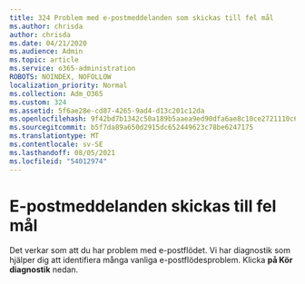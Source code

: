 ```yaml
---
title: 324 Problem med e-postmeddelanden som skickas till fel mål
ms.author: chrisda
author: chrisda
ms.date: 04/21/2020
ms.audience: Admin
ms.topic: article
ms.service: o365-administration
ROBOTS: NOINDEX, NOFOLLOW
localization_priority: Normal
ms.collection: Adm_O365
ms.custom: 324
ms.assetid: 5f6ae28e-cd87-4265-9ad4-d13c201c12da
ms.openlocfilehash: 9f42bd7b1342c50a189b5aaea9ed90dfa6ae8c10ce2721110c69d636de0f6181
ms.sourcegitcommit: b5f7da89a650d2915dc652449623c78be6247175
ms.translationtype: MT
ms.contentlocale: sv-SE
ms.lasthandoff: 08/05/2021
ms.locfileid: "54012974"
---
```

# <a name="email-messages-are-going-to-the-wrong-destination"></a>E-postmeddelanden skickas till fel mål

Det verkar som att du har problem med e-postflödet. Vi har diagnostik som hjälper dig att identifiera många vanliga e-postflödesproblem. Klicka **på Kör diagnostik** nedan.
